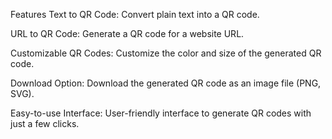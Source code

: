 Features
Text to QR Code: Convert plain text into a QR code.

URL to QR Code: Generate a QR code for a website URL.

Customizable QR Codes: Customize the color and size of the generated QR code.

Download Option: Download the generated QR code as an image file (PNG, SVG).

Easy-to-use Interface: User-friendly interface to generate QR codes with just a few clicks.
